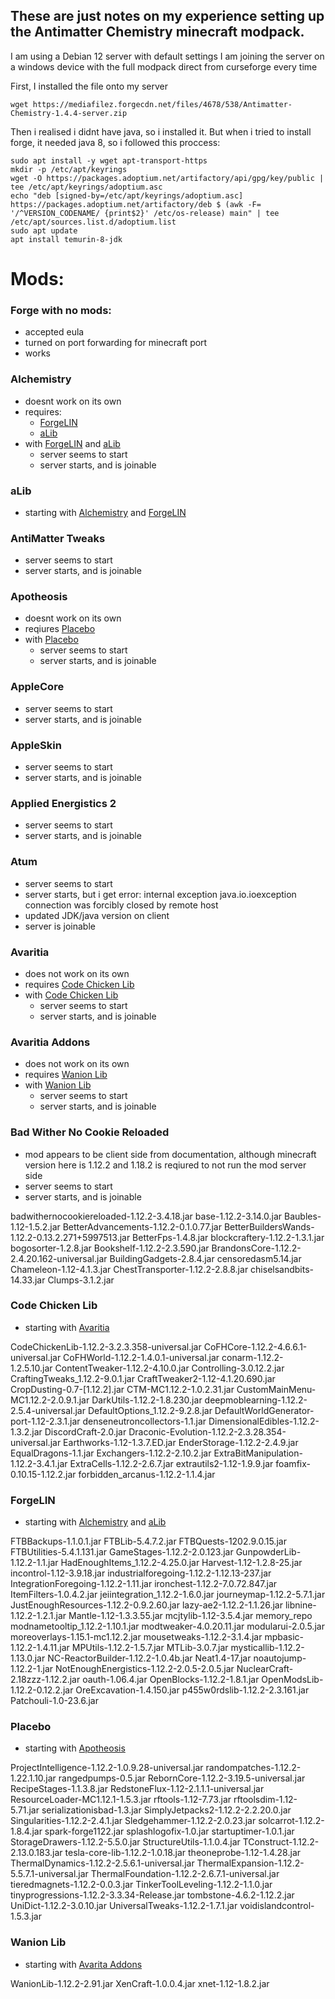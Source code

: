 ## These are just notes on my experience setting up the Antimatter Chemistry minecraft modpack.
I am using a Debian 12 server with default settings
I am joining the server on a windows device with the full modpack direct from curseforge every time

First, I installed the file onto my server

    wget https://mediafilez.forgecdn.net/files/4678/538/Antimatter-Chemistry-1.4.4-server.zip

Then i realised i didnt have java, so i installed it. But when i tried to install forge, it needed java 8, so i followed this proccess:

    sudo apt install -y wget apt-transport-https
    mkdir -p /etc/apt/keyrings
    wget -O https://packages.adoptium.net/artifactory/api/gpg/key/public | tee /etc/apt/keyrings/adoptium.asc
    echo "deb [signed-by=/etc/apt/keyrings/adoptium.asc] https://packages.adoptium.net/artifactory/deb $ (awk -F= '/^VERSION_CODENAME/ {print$2}' /etc/os-release) main" | tee /etc/apt/sources.list.d/adoptium.list
    sudo apt update
    apt install temurin-8-jdk

 # Mods:
 
### Forge with no mods:
 - accepted eula
 - turned on port forwarding for minecraft port 
 - works

### Alchemistry
 - doesnt work on its own
 - requires:
   - [ForgeLIN](#ForgeLIN)
   - [aLib](#aLib)
- with [ForgeLIN](#ForgeLIN) and [aLib](#aLib)
  - server seems to start
  - server starts, and is joinable

### aLib
  - starting with [Alchemistry](#Alchemistry) and [ForgeLIN](#ForgeLIN)

### AntiMatter Tweaks
  - server seems to start
  - server starts, and is joinable

### Apotheosis
  - doesnt work on its own
  - reqiures [Placebo](#Placebo)
  - with [Placebo](#Placebo)
    - server seems to start
    - server starts, and is joinable

### AppleCore
  - server seems to start
  - server starts, and is joinable

### AppleSkin
  - server seems to start
  - server starts, and is joinable

### Applied Energistics 2
  - server seems to start
  - server starts, and is joinable

### Atum
  - server seems to start
  - server starts, but i get error: internal exception java.io.ioexception connection was forcibly closed by remote host
  - updated JDK/java version on client
  - server is joinable

### Avaritia
  - does not work on its own
  - requires [Code Chicken Lib](#Code-Chicken-Lib)
  - with [Code Chicken Lib](#Code-Chicken-Lib)
    - server seems to start
    - server starts, and is joinable

### Avaritia Addons
  - does not work on its own
  - requires [Wanion Lib](#Wanion-Lib)
  - with [Wanion Lib](#Wanion-Lib)
    - server seems to start
    - server starts, and is joinable

### Bad Wither No Cookie Reloaded
  - mod appears to be client side from documentation, although minecraft version here is 1.12.2 and 1.18.2 is reqiured to not run the mod server side
  - server seems to start
  - server starts, and is joinable

badwithernocookiereloaded-1.12.2-3.4.18.jar
base-1.12.2-3.14.0.jar
Baubles-1.12-1.5.2.jar
BetterAdvancements-1.12.2-0.1.0.77.jar
BetterBuildersWands-1.12.2-0.13.2.271+5997513.jar
BetterFps-1.4.8.jar
blockcraftery-1.12.2-1.3.1.jar
bogosorter-1.2.8.jar
Bookshelf-1.12.2-2.3.590.jar
BrandonsCore-1.12.2-2.4.20.162-universal.jar
BuildingGadgets-2.8.4.jar
censoredasm5.14.jar
Chameleon-1.12-4.1.3.jar
ChestTransporter-1.12.2-2.8.8.jar
chiselsandbits-14.33.jar
Clumps-3.1.2.jar

### Code Chicken Lib
  - starting with [Avaritia](#Avaritia)

CodeChickenLib-1.12.2-3.2.3.358-universal.jar
CoFHCore-1.12.2-4.6.6.1-universal.jar
CoFHWorld-1.12.2-1.4.0.1-universal.jar
conarm-1.12.2-1.2.5.10.jar
ContentTweaker-1.12.2-4.10.0.jar
Controlling-3.0.12.2.jar
CraftingTweaks_1.12.2-9.0.1.jar
CraftTweaker2-1.12-4.1.20.690.jar
CropDusting-0.7-[1.12.2].jar
CTM-MC1.12.2-1.0.2.31.jar
CustomMainMenu-MC1.12.2-2.0.9.1.jar
DarkUtils-1.12.2-1.8.230.jar
deepmoblearning-1.12.2-2.5.4-universal.jar
DefaultOptions_1.12.2-9.2.8.jar
DefaultWorldGenerator-port-1.12-2.3.1.jar
denseneutroncollectors-1.1.jar
DimensionalEdibles-1.12.2-1.3.2.jar
DiscordCraft-2.0.jar
Draconic-Evolution-1.12.2-2.3.28.354-universal.jar
Earthworks-1.12-1.3.7.ED.jar
EnderStorage-1.12.2-2.4.9.jar
EqualDragons-1.1.jar
Exchangers-1.12.2-2.10.2.jar
ExtraBitManipulation-1.12.2-3.4.1.jar
ExtraCells-1.12.2-2.6.7.jar
extrautils2-1.12-1.9.9.jar
foamfix-0.10.15-1.12.2.jar
forbidden_arcanus-1.12.2-1.1.4.jar

### ForgeLIN
  - starting with [Alchemistry](#Alchemistry) and [aLib](#aLib)

FTBBackups-1.1.0.1.jar
FTBLib-5.4.7.2.jar
FTBQuests-1202.9.0.15.jar
FTBUtilities-5.4.1.131.jar
GameStages-1.12.2-2.0.123.jar
GunpowderLib-1.12.2-1.1.jar
HadEnoughItems_1.12.2-4.25.0.jar
Harvest-1.12-1.2.8-25.jar
incontrol-1.12-3.9.18.jar
industrialforegoing-1.12.2-1.12.13-237.jar
IntegrationForegoing-1.12.2-1.11.jar
ironchest-1.12.2-7.0.72.847.jar
ItemFilters-1.0.4.2.jar
jeiintegration_1.12.2-1.6.0.jar
journeymap-1.12.2-5.7.1.jar
JustEnoughResources-1.12.2-0.9.2.60.jar
lazy-ae2-1.12.2-1.1.26.jar
libnine-1.12.2-1.2.1.jar
Mantle-1.12-1.3.3.55.jar
mcjtylib-1.12-3.5.4.jar
memory_repo
modnametooltip_1.12.2-1.10.1.jar
modtweaker-4.0.20.11.jar
modularui-2.0.5.jar
moreoverlays-1.15.1-mc1.12.2.jar
mousetweaks-1.12.2-3.1.4.jar
mpbasic-1.12.2-1.4.11.jar
MPUtils-1.12.2-1.5.7.jar
MTLib-3.0.7.jar
mysticallib-1.12.2-1.13.0.jar
NC-ReactorBuilder-1.12.2-1.0.4b.jar
Neat1.4-17.jar
noautojump-1.12.2-1.jar
NotEnoughEnergistics-1.12.2-2.0.5-2.0.5.jar
NuclearCraft-2.18zzz-1.12.2.jar
oauth-1.06.4.jar
OpenBlocks-1.12.2-1.8.1.jar
OpenModsLib-1.12.2-0.12.2.jar
OreExcavation-1.4.150.jar
p455w0rdslib-1.12.2-2.3.161.jar
Patchouli-1.0-23.6.jar

### Placebo
  - starting with [Apotheosis](#Apotheosis)

ProjectIntelligence-1.12.2-1.0.9.28-universal.jar
randompatches-1.12.2-1.22.1.10.jar
rangedpumps-0.5.jar
RebornCore-1.12.2-3.19.5-universal.jar
RecipeStages-1.1.3.8.jar
RedstoneFlux-1.12-2.1.1.1-universal.jar
ResourceLoader-MC1.12.1-1.5.3.jar
rftools-1.12-7.73.jar
rftoolsdim-1.12-5.71.jar
serializationisbad-1.3.jar
SimplyJetpacks2-1.12.2-2.2.20.0.jar
Singularities-1.12.2-2.4.1.jar
Sledgehammer-1.12.2-2.0.23.jar
solcarrot-1.12.2-1.8.4.jar
spark-forge1122.jar
splashlogofix-1.0.jar
startuptimer-1.0.1.jar
StorageDrawers-1.12.2-5.5.0.jar
StructureUtils-1.1.0.4.jar
TConstruct-1.12.2-2.13.0.183.jar
tesla-core-lib-1.12.2-1.0.18.jar
theoneprobe-1.12-1.4.28.jar
ThermalDynamics-1.12.2-2.5.6.1-universal.jar
ThermalExpansion-1.12.2-5.5.7.1-universal.jar
ThermalFoundation-1.12.2-2.6.7.1-universal.jar
tieredmagnets-1.12.2-0.0.3.jar
TinkerToolLeveling-1.12.2-1.1.0.jar
tinyprogressions-1.12.2-3.3.34-Release.jar
tombstone-4.6.2-1.12.2.jar
UniDict-1.12.2-3.0.10.jar
UniversalTweaks-1.12.2-1.7.1.jar
voidislandcontrol-1.5.3.jar

### Wanion Lib
  - starting with [Avarita Addons](#Avarita-Addons)

WanionLib-1.12.2-2.91.jar
XenCraft-1.0.0.4.jar
xnet-1.12-1.8.2.jar
